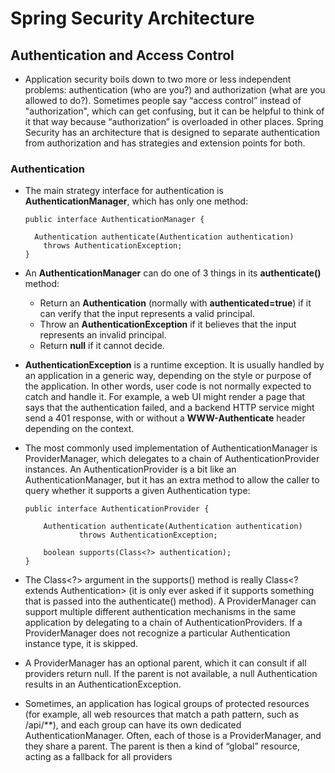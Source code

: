 # Spring Security Architecture  
## Authentication and Access Control  
- Application security boils down to two more or less independent problems: authentication (who are you?) and authorization (what are you allowed to do?). Sometimes people say “access control” instead of "authorization", which can get confusing, but it can be helpful to think of it that way because “authorization” is overloaded in other places. Spring Security has an architecture that is designed to separate authentication from authorization and has strategies and extension points for both.  
### Authentication  
- The main strategy interface for authentication is **AuthenticationManager**, which has only one method:  
   ```
   public interface AuthenticationManager {

     Authentication authenticate(Authentication authentication)
       throws AuthenticationException;
   }
   ```
- An **AuthenticationManager** can do one of 3 things in its **authenticate()** method:   
   - Return an **Authentication** (normally with **authenticated=true**) if it can verify that the input represents a valid principal.  
   - Throw an **AuthenticationException** if it believes that the input represents an invalid principal.  
   - Return **null** if it cannot decide.  

- **AuthenticationException** is a runtime exception. It is usually handled by an application in a generic way, depending on the style or purpose of the application. In other words, user code is not normally expected to catch and handle it. For example, a web UI might render a page that says that the authentication failed, and a backend HTTP service might send a 401 response, with or without a **WWW-Authenticate** header depending on the context.  
- The most commonly used implementation of AuthenticationManager is ProviderManager, which delegates to a chain of AuthenticationProvider instances. An AuthenticationProvider is a bit like an AuthenticationManager, but it has an extra method to allow the caller to query whether it supports a given Authentication type:  
   ```
   public interface AuthenticationProvider {

	   Authentication authenticate(Authentication authentication)
			   throws AuthenticationException;

	   boolean supports(Class<?> authentication);
   }
   ```
- The Class<?> argument in the supports() method is really Class<? extends Authentication> (it is only ever asked if it supports something that is passed into the authenticate() method). A ProviderManager can support multiple different authentication mechanisms in the same application by delegating to a chain of AuthenticationProviders. If a ProviderManager does not recognize a particular Authentication instance type, it is skipped.
- A ProviderManager has an optional parent, which it can consult if all providers return null. If the parent is not available, a null Authentication results in an AuthenticationException.
- Sometimes, an application has logical groups of protected resources (for example, all web resources that match a path pattern, such as /api/**), and each group can have its own dedicated AuthenticationManager. Often, each of those is a ProviderManager, and they share a parent. The parent is then a kind of “global” resource, acting as a fallback for all providers
  

